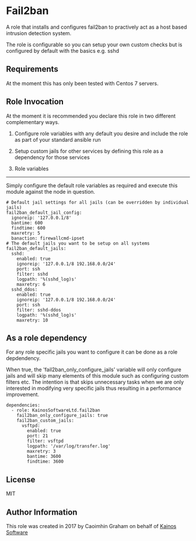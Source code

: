 Fail2ban
=========

A role that installs and configures fail2ban to practively act as a host based intrusion detection system.

The role is configurable so you can setup your own custom checks but is configured by default with the basics e.g. sshd

Requirements
------------

At the moment this has only been tested with Centos 7 servers.

Role Invocation
---------------

At the moment it is recommended you declare this role in two different complementary ways.

1. Configure role variables with any default you desire and include the role as part of your standard ansible run
2. Setup custom jails for other services by defining this role as a dependency for those services

1. Role variables
-----------------

Simply configure the default role variables as required and execute this module against the node in question.

```
# Default jail settings for all jails (can be overridden by individual jails)
fail2ban_default_jail_config:
  ignoreip: '127.0.0.1/8'
  bantime: 600
  findtime: 600
  maxretry: 5
  banaction: firewallcmd-ipset
# The default jails you want to be setup on all systems
fail2ban_default_jails:
  sshd:
    enabled: true
    ignoreip: '127.0.0.1/8 192.168.0.0/24'
    port: ssh
    filter: sshd
    logpath: '%(sshd_log)s'
    maxretry: 6
  sshd_ddos:
    enabled: true
    ignoreip: '127.0.0.1/8 192.168.0.0/24'
    port: ssh
    filter: sshd-ddos
    logpath: '%(sshd_log)s'
    maxretry: 10
```

As a role dependency
--------------------

For any role specific jails you want to configure it can be done as a role depdendency.

When true, the 'fail2ban_only_configure_jails' variable will only configure jails and will skip many elements of this module such as configuring custom filters etc. The intention is that skips unnecessary tasks when we are only interested in modifying very specific jails thus resulting in a performance improvement.

```
dependencies:
  - role: KainosSoftwareLtd.fail2ban
    fail2ban_only_configure_jails: true
    fail2ban_custom_jails:
      vsftpd:
        enabled: true
        port: 21
        filter: vsftpd
        logpath: '/var/log/transfer.log'
        maxretry: 3
        bantime: 3600
        findtime: 3600
```

License
-------

MIT

Author Information
------------------

This role was created in 2017 by Caoimhin Graham on behalf of [Kainos Software](https://www.kainos.com)
